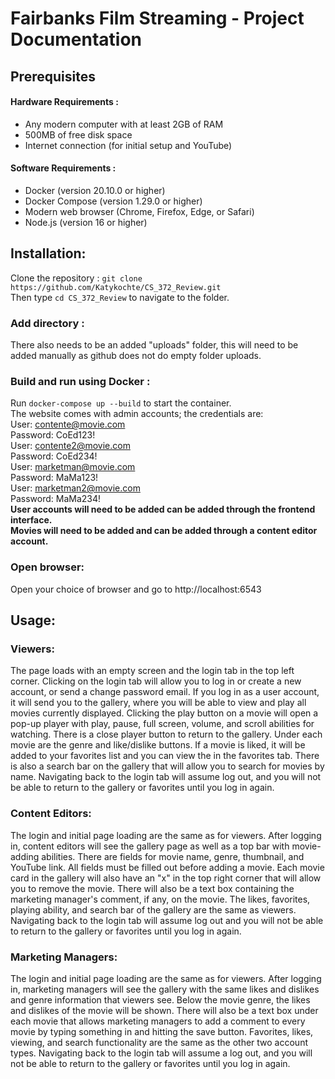 # Fairbanks Film Streaming - Project Documentation

## Prerequisites

#### Hardware Requirements :
- Any modern computer with at least 2GB of RAM
- 500MB of free disk space
- Internet connection (for initial setup and YouTube)
#### Software Requirements :
- Docker (version 20.10.0 or higher)
- Docker Compose (version 1.29.0 or higher)
- Modern web browser (Chrome, Firefox, Edge, or Safari)
- Node.js (version 16 or higher)

## Installation: 
Clone the repository :
`git clone https://github.com/Katykochte/CS_372_Review.git` <br>
Then type `cd CS_372_Review` to navigate to the folder.
### Add directory : 
There also needs to be an added "uploads" folder, this will need to be added manually
as github does not do empty folder uploads. 

### Build and run using Docker :
Run `docker-compose up --build` to start the container. <br>
The website comes with admin accounts; the credentials are: <br>
User: contente@movie.com <br>
Password: CoEd123! <br>
User: contente2@movie.com <br>
Password: CoEd234! <br>
User: marketman@movie.com <br>
Password: MaMa123! <br>
User: marketman2@movie.com <br>
Password: MaMa234! <br>
<be>
**User accounts will need to be added can be added through the frontend interface.** <br>
**Movies will need to be added and can be added through a content editor account.**

### Open browser: 
Open your choice of browser and go to http://localhost:6543

## Usage:
### Viewers: 
The page loads with an empty screen and the login tab in the top left corner. 
Clicking on the login tab will allow you to log in or create a new account, or send a change password email. 
If you log in as a user account, it will send you to the gallery, where you will be able to view and play all 
movies currently displayed. Clicking the play button on a movie will open a pop-up player with play, pause,
full screen, volume, and scroll abilities for watching. There is a close player button to return to the 
gallery. Under each movie are the genre and like/dislike buttons. If a movie is liked, it will be added to your 
favorites list and you can view the in the favorites tab. There is also a search bar on the gallery that 
will allow you to search for movies by name. Navigating back to the login tab will assume log out, and you 
will not be able to return to the gallery or favorites until you log in again. 
### Content Editors: 
The login and initial page loading are the same as for viewers. After logging in, content editors will see the gallery
page as well as a top bar with movie-adding abilities. There are fields for movie name, genre, thumbnail, and 
YouTube link. All fields must be filled out before adding a movie. Each movie card in the gallery will also have 
an "x" in the top right corner that will allow you to remove the movie. There will also be a text box containing
the marketing manager's comment, if any, on the movie. The likes, favorites, playing ability, and search bar of the 
gallery are the same as viewers. Navigating back to the login tab will assume log out and you 
will not be able to return to the gallery or favorites until you log in again.
### Marketing Managers: 
The login and initial page loading are the same as for viewers. After logging in, marketing managers will see the gallery
with the same likes and dislikes and genre information that viewers see. Below the movie genre, the likes and dislikes of
the movie will be shown. There will also be a text box under each movie that allows marketing managers to add a 
comment to every movie by typing something in and hitting the save button. Favorites, likes, viewing, and search 
functionality are the same as the other two account types. Navigating back to the login tab will assume a log out, and you 
will not be able to return to the gallery or favorites until you log in again.
